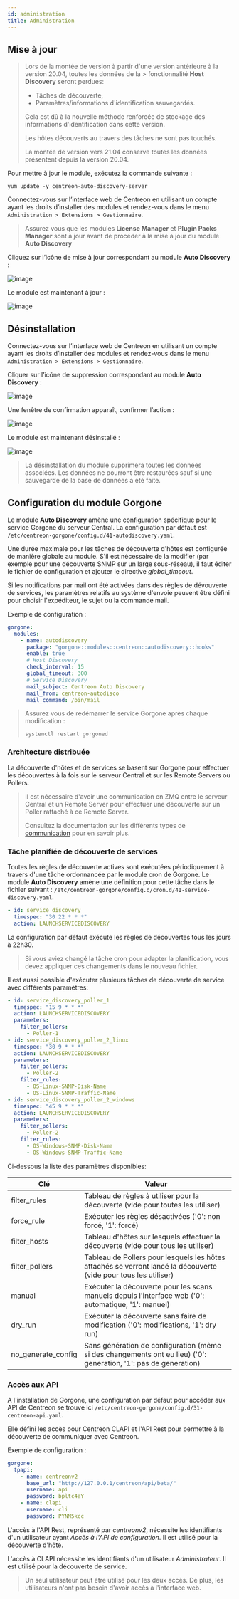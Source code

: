 ```yaml
---
id: administration
title: Administration
---
```


## Mise à jour

> Lors de la montée de version à partir d'une version antérieure à la version
> 20.04, toutes les données de la > fonctionnalité **Host Discovery** seront
> perdues:
>
> - Tâches de découverte,
> - Paramètres/informations d'identification sauvegardés.
>
> Cela est dû à la nouvelle méthode renforcée de stockage des informations
> d'identification dans cette version.
>
> Les hôtes découverts au travers des tâches ne sont pas touchés.
>
> La montée de version vers 21.04 conserve toutes les données présentent depuis
> la version 20.04.

Pour mettre à jour le module, exécutez la commande suivante :

``` shell
yum update -y centreon-auto-discovery-server
```

Connectez-vous sur l’interface web de Centreon en utilisant un compte ayant les
droits d’installer des modules et rendez-vous dans le menu `Administration >
Extensions > Gestionnaire`.

> Assurez vous que les modules **License Manager** et **Plugin Packs Manager**
> sont à jour avant de procéder à la mise à jour du module **Auto Discovery**

Cliquez sur l’icône de mise à jour correspondant au module **Auto Discovery** :

![image](../../assets/monitoring/discovery/update.png)

Le module est maintenant à jour :

![image](../../assets/monitoring/discovery/install-after.png)

## Désinstallation

Connectez-vous sur l’interface web de Centreon en utilisant un compte ayant les
droits d’installer des modules et rendez-vous dans le menu `Administration >
Extensions > Gestionnaire`.

Cliquer sur l’icône de suppression correspondant au module **Auto Discovery** :

![image](../../assets/monitoring/discovery/install-after.png)

Une fenêtre de confirmation apparaît, confirmer l’action :

![image](../../assets/monitoring/discovery/uninstall-popin.png)

Le module est maintenant désinstallé :

![image](../../assets/monitoring/discovery/install-before.png)

> La désinstallation du module supprimera toutes les données associées. Les
> données ne pourront être restaurées sauf si une sauvegarde de la base de
> données a été faite.

## Configuration du module Gorgone

Le module **Auto Discovery** amène une configuration spécifique pour le service
Gorgone du serveur Central. La configuration par défaut est
`/etc/centreon-gorgone/config.d/41-autodiscovery.yaml`.

Une durée maximale pour les tâches de découverte d'hôtes est configurée de
manière globale au module. S'il est nécessaire de la modifier (par exemple pour
une découverte SNMP sur un large sous-réseau), il faut éditer le fichier
de configuration et ajouter le directive *global_timeout*.

Si les notifications par mail ont été activées dans des règles de dévouverte de
services, les paramètres relatifs au système d'envoie peuvent être défini pour
choisir l'expéditeur, le sujet ou la commande mail.

Exemple de configuration :

```yaml
gorgone:
  modules:
    - name: autodiscovery
      package: "gorgone::modules::centreon::autodiscovery::hooks"
      enable: true
      # Host Discovery
      check_interval: 15
      global_timeout: 300
      # Service Discovery
      mail_subject: Centreon Auto Discovery
      mail_from: centreon-autodisco
      mail_command: /bin/mail
```

> Assurez vous de redémarrer le service Gorgone après chaque modification :
>
> ```shell
> systemctl restart gorgoned
> ```

### Architecture distribuée

La découverte d'hôtes et de services se basent sur Gorgone pour effectuer les
découvertes à la fois sur le serveur Central et sur les Remote Servers ou
Pollers.

> Il est nécessaire d'avoir une communication en ZMQ entre le serveur Central
> et un Remote Server pour effectuer une découverte sur un Poller rattaché à ce
> Remote Server.
>
> Consultez la documentation sur les différents types de
> [communication](../monitoring-servers/communications.html) pour en savoir
> plus.

### Tâche planifiée de découverte de services

Toutes les règles de découverte actives sont exécutées périodiquement à travers
d'une tâche ordonnancée par le module cron de Gorgone. Le module **Auto
Discovery** amène une définition pour cette tâche dans le fichier suivant :
`/etc/centreon-gorgone/config.d/cron.d/41-service-discovery.yaml`.

```yaml
- id: service_discovery
  timespec: "30 22 * * *"
  action: LAUNCHSERVICEDISCOVERY
```

La configuration par défaut exécute les règles de découvertes tous les jours à
22h30.

> Si vous aviez changé la tâche cron pour adapter la planification, vous
> devez appliquer ces changements dans le nouveau fichier.

Il est aussi possible d'exécuter plusieurs tâches de découverte de service
avec différents paramètres:

```yaml
- id: service_discovery_poller_1
  timespec: "15 9 * * *"
  action: LAUNCHSERVICEDISCOVERY
  parameters:
    filter_pollers:
      - Poller-1
- id: service_discovery_poller_2_linux
  timespec: "30 9 * * *"
  action: LAUNCHSERVICEDISCOVERY
  parameters:
    filter_pollers:
      - Poller-2
    filter_rules:
      - OS-Linux-SNMP-Disk-Name
      - OS-Linux-SNMP-Traffic-Name
- id: service_discovery_poller_2_windows
  timespec: "45 9 * * *"
  action: LAUNCHSERVICEDISCOVERY
  parameters:
    filter_pollers:
      - Poller-2
    filter_rules:
      - OS-Windows-SNMP-Disk-Name
      - OS-Windows-SNMP-Traffic-Name
```

Ci-dessous la liste des paramètres disponibles:

| Clé                  | Valeur                                                                                                           |
|----------------------|------------------------------------------------------------------------------------------------------------------|
| filter\_rules        | Tableau de règles à utiliser pour la découverte (vide pour toutes les utiliser)                                  |
| force\_rule          | Exécuter les règles désactivées ('0': non forcé, '1': forcé)                                                     |
| filter\_hosts        | Tableau d'hôtes sur lesquels effectuer la découverte (vide pour tous les utiliser)                               |
| filter\_pollers      | Tableau de Pollers pour lesquels les hôtes attachés se verront lancé la découverte (vide pour tous les utiliser) |
| manual               | Exécuter la découverte pour les scans manuels depuis l'interface web ('0': automatique, '1': manuel)             |
| dry\_run             | Exécuter la découverte sans faire de modification ('0': modifications, '1': dry run)                             |
| no\_generate\_config | Sans génération de configuration (même si des changements ont eu lieu) ('0': generation, '1': pas de generation) |

### Accès aux API

A l'installation de Gorgone, une configuration par défaut pour accéder aux API
de Centreon se trouve ici `/etc/centreon-gorgone/config.d/31-centreon-api.yaml`.

Elle défini les accès pour Centreon CLAPI et l'API Rest pour permettre à la
découverte de communiquer avec Centreon.

Exemple de configuration :

```yaml
gorgone:
  tpapi:
    - name: centreonv2
      base_url: "http://127.0.0.1/centreon/api/beta/"
      username: api
      password: bpltc4aY
    - name: clapi
      username: cli
      password: PYNM5kcc
```

L'accès à l'API Rest, représenté par *centreonv2*, nécessite les identifiants
d'un utilisateur ayant *Accès à l'API de configuration*. Il est utilisé
pour la découverte d'hôte.

L'accès à CLAPI nécessite les identifiants d'un utilisateur *Administrateur*.
Il est utilisé pour la découverte de service.

> Un seul utilisateur peut être utilisé pour les deux accès. De plus, les
> utilisateurs n'ont pas besoin d'avoir accès à l'interface web.
